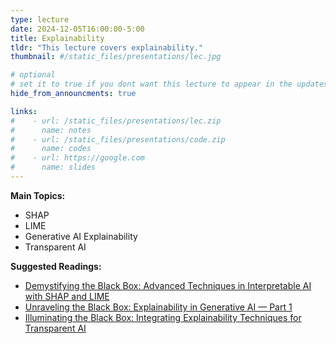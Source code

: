 ```yaml
---
type: lecture
date: 2024-12-05T16:00:00-5:00
title: Explainability
tldr: "This lecture covers explainability."
thumbnail: #/static_files/presentations/lec.jpg

# optional
# set it to true if you dont want this lecture to appear in the updates section
hide_from_announcments: true

links: 
#    - url: /static_files/presentations/lec.zip
#      name: notes
#    - url: /static_files/presentations/code.zip
#      name: codes
#    - url: https://google.com
#      name: slides
---
```

**Main Topics:**
- SHAP
- LIME
- Generative AI Explainability
- Transparent AI

**Suggested Readings:**
- [Demystifying the Black Box: Advanced Techniques in Interpretable AI with SHAP and LIME](https://pub.towardsai.net/demystifying-the-black-box-advanced-techniques-in-interpretable-ai-with-shap-and-lime-ac95f166ea7e)
- [Unraveling the Black Box: Explainability in Generative AI — Part 1](https://pub.towardsai.net/unraveling-the-black-box-explainability-in-generative-ai-part-1-2d7a4ab9175a)
- [Illuminating the Black Box: Integrating Explainability Techniques for Transparent AI](https://pub.towardsai.net/illuminating-the-black-box-integrating-explainability-techniques-for-transparent-ai-6f742617d417)